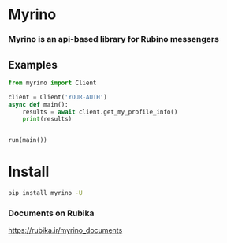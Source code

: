 # Myrino
### Myrino is an api-based library for Rubino messengers


## Examples

```python
from myrino import Client 

client = Client('YOUR-AUTH')
async def main():
    results = await client.get_my_profile_info()
    print(results)


run(main())
```

# Install
```bash
pip install myrino -U
```

### Documents on Rubika
https://rubika.ir/myrino_documents 

